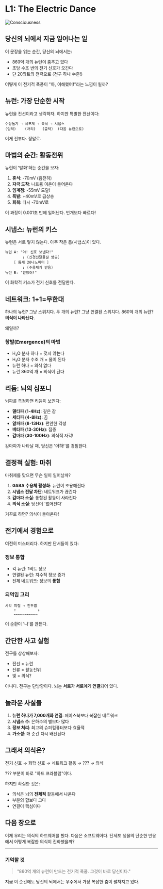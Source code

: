 # L1: The Electric Dance

![Consciousness](../cover/consciousness.png)

## 당신의 뇌에서 지금 일어나는 일

이 문장을 읽는 순간, 당신의 뇌에서는:
- 860억 개의 뉴런이 춤추고 있다
- 초당 수조 번의 전기 신호가 오간다
- 단 20와트의 전력으로 (전구 하나 수준!)

어떻게 이 전기적 폭풍이 "아, 이해했어!"라는 느낌이 될까?

## 뉴런: 가장 단순한 시작

뉴런을 전선이라고 생각하자. 하지만 특별한 전선이다:

```
수상돌기 → 세포체 → 축삭 → 시냅스
(입력)    (처리)   (출력)  (다음 뉴런으로)
```

이게 전부다. 정말로.

## 마법의 순간: 활동전위

뉴런이 '발화'하는 순간을 보자:

1. **휴식**: -70mV (음전하)
2. **자극 도착**: 나트륨 이온이 들어온다
3. **임계점**: -55mV 도달!
4. **폭발**: +40mV로 급상승
5. **회복**: 다시 -70mV로

이 과정이 0.001초 만에 일어난다. 번개보다 빠르다!

## 시냅스: 뉴런의 키스

뉴런은 서로 닿지 않는다. 아주 작은 틈(시냅스)이 있다.

```
뉴런 A: "야! 신호 보낸다!" 
        ↓ (신경전달물질 방출)
    [ 틈새 20나노미터 ]
        ↓ (수용체가 받음)
뉴런 B: "받았어!"
```

이 화학적 키스가 전기 신호를 전달한다.

## 네트워크: 1+1=무한대

하나의 뉴런? 그냥 스위치다.
두 개의 뉴런? 그냥 연결된 스위치다.
860억 개의 뉴런? **의식이 나타난다.**

왜일까?

### 창발(Emergence)의 마법

- H₂O 분자 하나 = 젖지 않는다
- H₂O 분자 수조 개 = 물이 된다
- 뉴런 하나 = 의식 없다
- 뉴런 860억 개 = 의식이 된다

## 리듬: 뇌의 심포니

뇌파를 측정하면 리듬이 보인다:

- **델타파 (1-4Hz)**: 깊은 잠
- **세타파 (4-8Hz)**: 꿈
- **알파파 (8-13Hz)**: 편안한 각성
- **베타파 (13-30Hz)**: 집중
- **감마파 (30-100Hz)**: 의식적 자각!

감마파가 나타날 때, 당신은 '아하!'를 경험한다.

## 결정적 실험: 마취

마취제를 맞으면 무슨 일이 일어날까?

1. **GABA 수용체 활성화**: 뉴런이 조용해진다
2. **시냅스 전달 차단**: 네트워크가 끊긴다
3. **감마파 소실**: 통합된 활동이 사라진다
4. **의식 소실**: 당신이 '없어진다'

거꾸로 하면? 의식이 돌아온다!

## 전기에서 경험으로

여전히 미스터리다. 하지만 단서들이 있다:

### 정보 통합
- 각 뉴런: 1비트 정보
- 연결된 뉴런: 지수적 정보 증가
- 전체 네트워크: 정보의 **통합**

### 되먹임 고리
```
시각 피질 → 전두엽
    ↑          ↓
    ←←←←←←←←←←←
```
이 순환이 '나'를 만든다.

## 간단한 사고 실험

전구를 상상해보자:
- 전선 = 뉴런
- 전류 = 활동전위
- 빛 = 의식?

아니다. 전구는 단방향이다. 뇌는 **서로가 서로에게 연결**되어 있다.

## 놀라운 사실들

1. **뉴런 하나가 7,000개와 연결**: 페이스북보다 복잡한 네트워크
2. **시냅스 수**: 은하수의 별보다 많다
3. **정보 처리**: 최고의 슈퍼컴퓨터보다 효율적
4. **가소성**: 매 순간 다시 배선된다

## 그래서 의식은?

전기 신호 → 화학 신호 → 네트워크 활동 → ???  → 의식

??? 부분이 바로 "하드 프라블럼"이다. 

하지만 확실한 것은:
- 의식은 뇌의 **전체적** 활동에서 나온다
- 부분의 합보다 크다
- 연결이 핵심이다

## 다음 장으로

이제 우리는 의식의 하드웨어를 봤다. 다음은 소프트웨어다. 단세포 생물의 단순한 반응에서 어떻게 복잡한 의식이 진화했을까?

---

### 기억할 것

> "860억 개의 뉴런이 만드는 전기적 폭풍. 그것이 바로 당신이다."

지금 이 순간에도 당신의 뇌에서는 우주에서 가장 복잡한 춤이 펼쳐지고 있다.